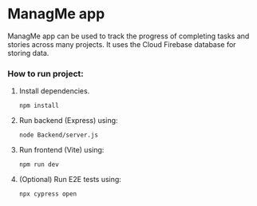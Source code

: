 <h1>
    ManagMe app
</h1>
<p>
    ManagMe app can be used to track the progress of completing tasks and stories across many projects. It uses the Cloud Firebase database for storing data.
</p>
<h3>
    <strong>How to run project:</strong>
</h3>
<ol>
    <li>
        <p>
            Install dependencies.
        </p>
        <pre><code class="language-plaintext">npm install</code></pre>
    </li>
    <li>
        <p>
Run backend (Express) using:
        </p>
        <pre><code class="language-plaintext">node Backend/server.js</code></pre>
    </li>
    <li>
        <p>
Run frontend (Vite) using:
        </p>
        <pre><code class="language-plaintext">npm run dev</code></pre>
    </li>
    <li>
        <p>
(Optional) Run E2E tests using:
        </p>
        <pre><code class="language-plaintext">npx cypress open</code></pre>
    </li>
</ol>
